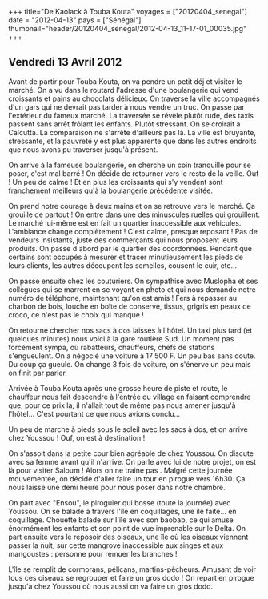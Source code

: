 +++
title="De Kaolack à Touba Kouta"
voyages = ["20120404_senegal"]
date = "2012-04-13"
pays = ["Sénégal"]
thumbnail="header/20120404_senegal/2012-04-13_11-17-01_00035.jpg"
+++

## Vendredi 13 Avril 2012

Avant de partir pour Touba Kouta, on va pendre un petit déj et visiter le marché. On a vu dans le routard l'adresse d'une boulangerie qui vend croissants et pains au chocolats délicieux. On traverse la ville accompagnés d'un gars qui ne devrait pas tarder à nous vendre un truc. On passe par l'extérieur du fameux marché. La traversée se révèle plutôt rude, des taxis passent sans arrêt frôlant les enfants. Plutôt stressant. On se croirait à Calcutta. La comparaison ne s'arrête d'ailleurs pas là. La ville est bruyante, stressante, et la pauvreté y est plus apparente que dans les autres endroits que nous avons pu traverser jusqu'à présent.

On arrive à la fameuse boulangerie, on cherche un coin tranquille pour se poser, c'est mal barré ! On décide de retourner vers le resto de la veille. Ouf ! Un peu de calme ! Et en plus les croissants qui s'y vendent sont franchement meilleurs qu'à la boulangerie précédente visitée.

On prend notre courage à deux mains et on se retrouve vers le marché. Ça grouille de partout ! On entre dans une des minuscules ruelles qui grouillent. Le marché lui-même est en fait un quartier inaccessible aux véhicules. L'ambiance change complètement ! C'est calme, presque reposant ! Pas de vendeurs insistants, juste des commerçants qui nous proposent leurs produits. On passe d'abord par le quartier des coordonnées. Pendant que certains sont occupés à mesurer et tracer minutieusement les pieds de leurs clients, les autres découpent les semelles, cousent le cuir, etc...

On passe ensuite chez les couturiers. On sympathise avec Muslopha et ses collègues qui se marrent en se voyant en photo et qui nous demande notre numéro de téléphone, maintenant qu'on est amis ! Fers à repasser au charbon de bois, louche en boîte de conserve, tissus, grigris en peaux de croco, ce n'est pas le choix qui manque !

On retourne chercher nos sacs à dos laissés à l'hôtel. Un taxi plus tard (et quelques minutes) nous voici à la gare routière Sud. Un moment pas forcément sympa, où rabatteurs, chauffeurs, chefs de stations s'engueulent. On a négocié une voiture à 17 500 F. Un peu bas sans doute. Du coup ça gueule. On change 3 fois de voiture, on s'énerve un peu mais on finit par parler.

Arrivée à Touba Kouta après une grosse heure de piste et route, le chauffeur nous fait descendre à l'entrée du village en faisant comprendre que, pour ce prix là, il n'allait tout de même pas nous amener jusqu'à l'hôtel... C'est pourtant ce que nous avions conclu...

Un peu de marche à pieds sous le soleil avec les sacs à dos, et on arrive chez Youssou ! Ouf, on est à destination !

On s'assoit dans la petite cour bien agréable de chez Youssou. On discute avec sa femme avant qu'il n'arrive. On parle avec lui de notre projet, on est là pour visiter Saloum ! Alors on ne traine pas .
Malgré cette journée mouvementée, on décide d'aller faire un tour en pirogue vers 16h30. Ça nous laisse une demi heure pour nous poser dans notre chambre.

On part avec "Ensou", le piroguier qui bosse (toute la journée) avec Youssou. On se balade à travers l'île en coquillages, une île faite... en coquillage. Chouette balade sur l'île avec son baobab, ce qui amuse énormément les enfants et son point de vue imprenable sur le Delta. On part ensuite vers le reposoir des oiseaux, une île où les oiseaux viennent passer la nuit, sur cette mangrove inaccessible aux singes et aux mangoustes : personne pour remuer les branches !

L'île se remplit de cormorans, pélicans, martins-pêcheurs. Amusant de voir tous ces oiseaux se regrouper et faire un gros dodo ! On repart en pirogue jusqu'à chez Youssou où nous aussi on va faire un gros dodo.



